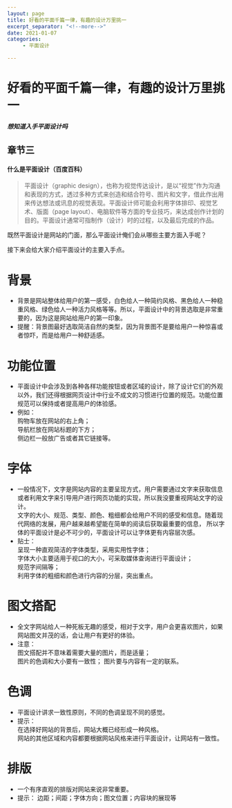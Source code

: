 ```yaml
---
layout: page
title: 好看的平面千篇一律，有趣的设计万里挑一
excerpt_separator: "<!--more-->"
date: 2021-01-07
categories:
     - 平面设计

---
```


# 好看的平面千篇一律，有趣的设计万里挑一
##### 想知道入手平面设计吗
<!--more-->
## 章节三

#### 什么是平面设计（百度百科）

> 平面设计（graphic design），也称为视觉传达设计，是以“视觉”作为沟通和表现的方式，透过多种方式来创造和结合符号、图片和文字，借此作出用来传达想法或讯息的视觉表现。平面设计师可能会利用字体排印、视觉艺术、版面（page layout）、电脑软件等方面的专业技巧，来达成创作计划的目的。平面设计通常可指制作（设计）时的过程，以及最后完成的作品。

既然平面设计是网站的门面，那么平面设计俺们会从哪些主要方面入手呢？   

接下来会给大家介绍平面设计的主要入手点。

# 背景
* 背景是网站整体给用户的第一感受，白色给人一种简约风格、黑色给人一种稳重风格、绿色给人一种活力风格等等。所以，平面设计中的背景选取是非常重要的，因为这是网站给用户的第一印象。
* 提醒：背景图最好选取简洁自然的类型，因为背景图不是要给用户一种惊喜或者惊吓，而是给用户一种舒适感。
# 功能位置
* 平面设计中会涉及到各种各样功能按钮或者区域的设计，除了设计它们的外观以外，我们还得根据网页设计中行业不成文的习惯进行位置的规范。功能位置规范可以保持或者提高用户的体验感。
* 例如：  
购物车放在网站的右上角；  
导航栏放在网站标题的下方；  
侧边栏一般放广告或者其它链接等。
# 字体
* 一般情况下，文字是网站内容的主要呈现方式，用户需要通过文字来获取信息或者利用文字来引导用户进行网页功能的实现，所以我没要重视网站文字的设计。  
文字的大小、规范、类型、颜色、粗细都会给用户不同的感受和信息。随着现代网络的发展，用户越来越希望能在简单的阅读后获取最重要的信息，
所以字体的平面设计是必不可少的，平面设计可以让字体更有内容层次感。
* 贴士：   
呈现一种直观简洁的字体类型，采用实用性字体；   
字体大小主要适用于视口的大小，可采取媒体查询进行平面设计；   
规范字间隔等；   
利用字体的粗细和颜色进行内容的分层，突出重点。   
# 图文搭配
* 全文字网站给人一种死板无趣的感受，相对于文字，用户会更喜欢图片，如果网站图文并茂的话，会让用户有更好的体验。
* 注意：  
图文搭配并不意味着需要大量的图片，而是适量；   
图片的色调和大小要有一致性；
图片要与内容有一定的联系。   
# 色调
* 平面设计讲求一致性原则，不同的色调呈现不同的感觉。
* 提示：  
在选择好网站的背景后，网站大概已经形成一种风格。   
网站的其他区域和内容都要根据网站风格来进行平面设计，让网站有一致性。

# 排版
* 一个有序直观的排版对网站来说非常重要。
* 提示：
边距；间距；字体方向；图文位置；内容块的展现等
